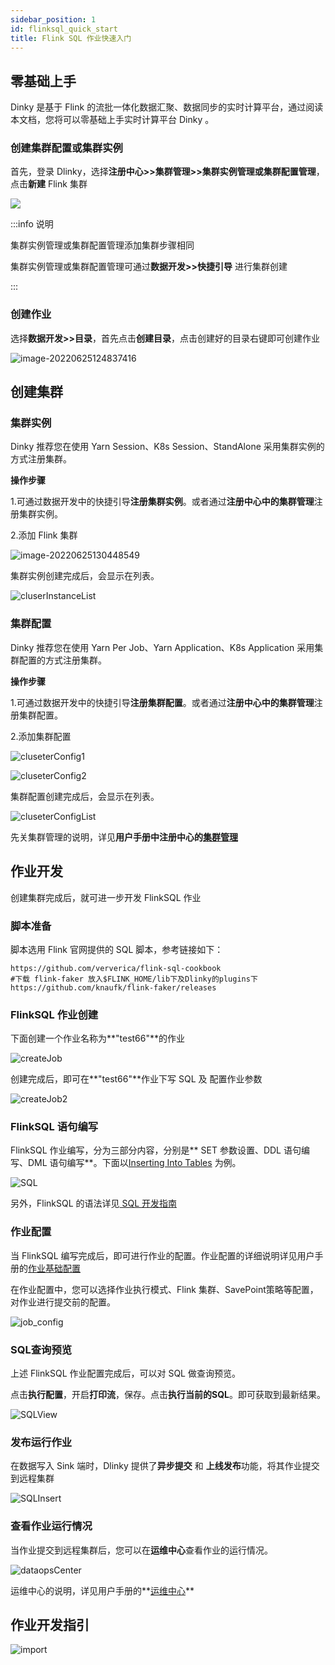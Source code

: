 ```yaml
---
sidebar_position: 1
id: flinksql_quick_start
title: Flink SQL 作业快速入门
---
```




## 零基础上手

Dinky 是基于 Flink 的流批一体化数据汇聚、数据同步的实时计算平台，通过阅读本文档，您将可以零基础上手实时计算平台 Dinky 。

### 创建集群配置或集群实例

首先，登录 Dlinky，选择**注册中心>>集群管理>>集群实例管理或集群配置管理**，点击**新建** Flink 集群

![](http://www.aiwenmo.com/dinky/docs/zh-CN/quick_start/flinksql_quick_start/%E5%88%9B%E5%BB%BA%E9%9B%86%E7%BE%A4.png)

:::info 说明

集群实例管理或集群配置管理添加集群步骤相同

集群实例管理或集群配置管理可通过**数据开发>>快捷引导** 进行集群创建

:::

### 创建作业

选择**数据开发>>目录**，首先点击**创建目录**，点击创建好的目录右键即可创建作业

![image-20220625124837416](http://www.aiwenmo.com/dinky/docs/zh-CN/quick_start/flinksql_quick_start/image-20220625124837416.png)



## 创建集群

### 集群实例

Dinky 推荐您在使用 Yarn Session、K8s Session、StandAlone 采用集群实例的方式注册集群。

**操作步骤**

1.可通过数据开发中的快捷引导**注册集群实例**。或者通过**注册中心中的集群管理**注册集群实例。

2.添加 Flink 集群

![image-20220625130448549](http://www.aiwenmo.com/dinky/docs/zh-CN/quick_start/flinksql_quick_start/image-20220625130448549.png)

集群实例创建完成后，会显示在列表。

![cluserInstanceList](http://www.aiwenmo.com/dinky/docs/zh-CN/quick_start/flinksql_quick_start/cluserInstanceList.png)



### 集群配置

Dinky 推荐您在使用 Yarn Per Job、Yarn Application、K8s Application 采用集群配置的方式注册集群。

**操作步骤**

1.可通过数据开发中的快捷引导**注册集群配置**。或者通过**注册中心中的集群管理**注册集群配置。

2.添加集群配置

![cluseterConfig1](http://www.aiwenmo.com/dinky/docs/zh-CN/quick_start/flinksql_quick_start/cluseterConfig1.png)

![cluseterConfig2](http://www.aiwenmo.com/dinky/docs/zh-CN/quick_start/flinksql_quick_start/cluseterConfig2.png)



集群配置创建完成后，会显示在列表。

![cluseterConfigList](http://www.aiwenmo.com/dinky/docs/zh-CN/quick_start/flinksql_quick_start/cluseterConfigList.png)



先关集群管理的说明，详见**用户手册中注册中心的[集群管理](./administrator_guide/register_center/cluster_manage.md)**

## 作业开发

创建集群完成后，就可进一步开发 FlinkSQL 作业

### 脚本准备

脚本选用 Flink 官网提供的 SQL 脚本，参考链接如下：

```
https://github.com/ververica/flink-sql-cookbook
#下载 flink-faker 放入$FLINK_HOME/lib下及Dlinky的plugins下
https://github.com/knaufk/flink-faker/releases
```



### FlinkSQL 作业创建

下面创建一个作业名称为**"test66"**的作业

![createJob](http://www.aiwenmo.com/dinky/docs/zh-CN/quick_start/flinksql_quick_start/createJob.png)

创建完成后，即可在**"test66"**作业下写 SQL 及 配置作业参数

![createJob2](http://www.aiwenmo.com/dinky/docs/zh-CN/quick_start/flinksql_quick_start/createJob2.png)



### FlinkSQL 语句编写

FlinkSQL 作业编写，分为三部分内容，分别是** SET 参数设置、DDL 语句编写、DML 语句编写**。下面以[Inserting Into Tables](https://github.com/ververica/flink-sql-cookbook/blob/main/foundations/02_insert_into/02_insert_into.md) 为例。

![SQL](http://www.aiwenmo.com/dinky/docs/zh-CN/quick_start/flinksql_quick_start/SQL.png)

另外，FlinkSQL 的语法详见[ SQL 开发指南](./sql_development_guide/development_guide_overview.md)

### 作业配置

当 FlinkSQL 编写完成后，即可进行作业的配置。作业配置的详细说明详见用户手册的[作业基础配置](./administrator_guide/studio/job_config.md)

在作业配置中，您可以选择作业执行模式、Flink 集群、SavePoint策略等配置，对作业进行提交前的配置。

![job_config](http://www.aiwenmo.com/dinky/docs/zh-CN/quick_start/flinksql_quick_start/job_config.png)

### SQL查询预览

上述 FlinkSQL 作业配置完成后，可以对 SQL 做查询预览。

点击**执行配置**，开启**打印流**，保存。点击**执行当前的SQL**。即可获取到最新结果。

![SQLView](http://www.aiwenmo.com/dinky/docs/zh-CN/quick_start/flinksql_quick_start/SQLView.png)



### 发布运行作业

在数据写入 Sink 端时，Dlinky 提供了**异步提交** 和 **上线发布**功能，将其作业提交到远程集群

![SQLInsert](http://www.aiwenmo.com/dinky/docs/zh-CN/quick_start/flinksql_quick_start/SQLInsert.png)



### 查看作业运行情况

当作业提交到远程集群后，您可以在**运维中心**查看作业的运行情况。

![dataopsCenter](http://www.aiwenmo.com/dinky/docs/zh-CN/quick_start/flinksql_quick_start/dataopsCenter.png)

运维中心的说明，详见用户手册的**[运维中心](./administrator_guide/devops_center/deveops_center_intro.md)**

## 作业开发指引

![import](http://www.aiwenmo.com/dinky/docs/zh-CN/quick_start/flinksql_quick_start/import.png)

